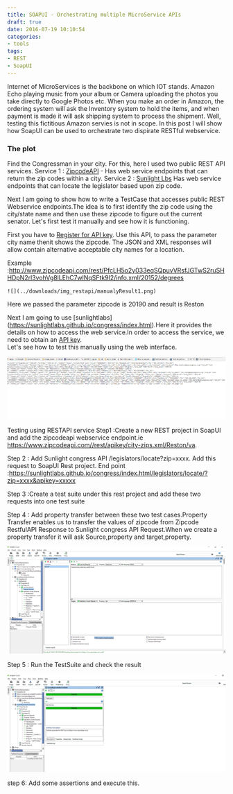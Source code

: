 ```yaml
---
title: SOAPUI - Orchestrating multiple MicroService APIs
draft: true
date: 2016-07-19 10:10:54
categories:
- tools
tags:
- REST
- SoapUI
---
```


Internet of MicroServices is the backbone on which IOT stands. Amazon Echo playing music from your album or Camera uploading the photos you take directly to Google Photos etc. <!-- more --> When you make an order in Amazon, the ordering system will ask the Inventory system to hold the items, and when payment is made it will ask shipping system to process the shipment. Well, testing this fictitious Amazon servies is not in scope. In this post I will show how SoapUI can be used to orchestrate two dispirate RESTful webservice.

###  The plot
Find the Congressman in your city. 
For this, here I used two public REST API services.
Service 1 : [ZipcodeAPI](https://www.zipcodeapi.com) - Has web service endpoints that can return the zip codes within a city.
Service 2 : [Sunlight Lbs](https://sunlightlabs.github.io/congress/index.html) Has web service endpoints that can locate the legislator based upon zip code.

 Next I am going to show how to write a TestCase that accesses public REST Webservice endpoints.The idea is to first identify the zip code using the city/state name and then use these zipcode to figure out the current senator.
 Let's first test it manually and see how it is functioning.  
    
  First you have to [Register for API key](http://www.zipcodeapi.com/API#zipToLoc). Use this API, to pass the parameter city name thenit shows the zipcode.  The JSON and XML responses will allow contain alternative acceptable city names for a location. 
  
  Example :http://www.zipcodeapi.com/rest/PfcLH5o2y033eqSQpuvVRsfJGTwS2ruSHHDpN2rl3vohVg8lLEhC7wlNqSFtk9l2/info.xml/20152/degrees
  
    ![](../downloads/img_restapi/manualyResult1.png)
  
  Here we passed the parameter zipcode is 20190 and result is Reston
  
 Next I am going to use [sunlightlabs] (https://sunlightlabs.github.io/congress/index.html).Here it provides the details on how to access the web service.In order to access the service, we need to obtain an [API key](http://sunlightfoundation.com/api/accounts/register/).  
 Let's see how to test this manually using the web interface.
    
  ![](../downloads/img_restapi/manual_congtress_img2.png)
  
 Testing using RESTAPI service
 Step1 :Create a new REST project in SoapUI and add the zipcodeapi webservice endpoint.ie https://www.zipcodeapi.com//rest/apikey/city-zips.xml/Reston/va.
 
Step 2 : Add  Sunlight congress API /legislators/locate?zip=xxxx. Add this request to SoapUI Rest project.
End point :https://sunlightlabs.github.io/congress/index.html/legislators/locate/?zip=xxxx&apikey=xxxxx

Step 3 :Create a test suite under this rest project and add these two requests into one test suite

Step 4 : Add property transfer between these two test cases.Property Transfer enables us to transfer the values of zipcode from Zipcode RestfulAPI Response to Sunlight congress API Request.When we create a property transfer it will ask Source,property and target,property.

![](../downloads/img_restapi/propertytransfer.png)

Step 5 : Run the TestSuite  and check the result

![](../downloads/img_restapi/runtestsuite.png)

step 6: Add some assertions and execute this.



  
  
  
  
  
 
